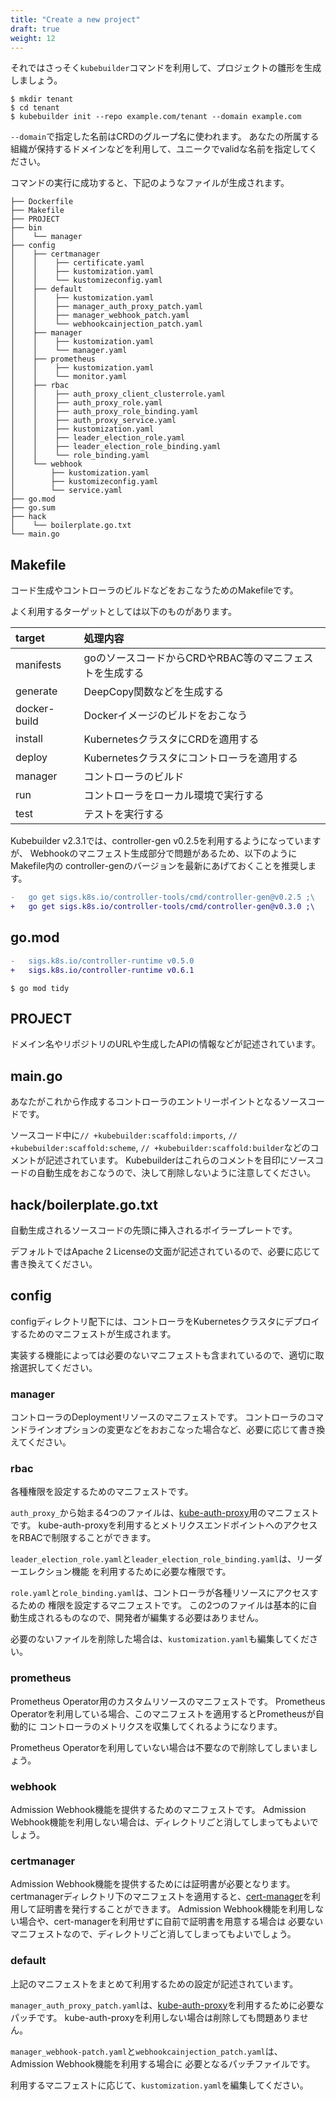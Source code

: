 ```yaml
---
title: "Create a new project"
draft: true
weight: 12
---
```


それではさっそく`kubebuilder`コマンドを利用して、プロジェクトの雛形を生成しましょう。

```console
$ mkdir tenant
$ cd tenant
$ kubebuilder init --repo example.com/tenant --domain example.com
```

`--domain`で指定した名前はCRDのグループ名に使われます。
あなたの所属する組織が保持するドメインなどを利用して、ユニークでvalidな名前を指定してください。

コマンドの実行に成功すると、下記のようなファイルが生成されます。

```
├── Dockerfile
├── Makefile
├── PROJECT
├── bin
│    └── manager
├── config
│    ├── certmanager
│    │    ├── certificate.yaml
│    │    ├── kustomization.yaml
│    │    └── kustomizeconfig.yaml
│    ├── default
│    │    ├── kustomization.yaml
│    │    ├── manager_auth_proxy_patch.yaml
│    │    ├── manager_webhook_patch.yaml
│    │    └── webhookcainjection_patch.yaml
│    ├── manager
│    │    ├── kustomization.yaml
│    │    └── manager.yaml
│    ├── prometheus
│    │    ├── kustomization.yaml
│    │    └── monitor.yaml
│    ├── rbac
│    │    ├── auth_proxy_client_clusterrole.yaml
│    │    ├── auth_proxy_role.yaml
│    │    ├── auth_proxy_role_binding.yaml
│    │    ├── auth_proxy_service.yaml
│    │    ├── kustomization.yaml
│    │    ├── leader_election_role.yaml
│    │    ├── leader_election_role_binding.yaml
│    │    └── role_binding.yaml
│    └── webhook
│        ├── kustomization.yaml
│        ├── kustomizeconfig.yaml
│        └── service.yaml
├── go.mod
├── go.sum
├── hack
│    └── boilerplate.go.txt
└── main.go
```

## Makefile

コード生成やコントローラのビルドなどをおこなうためのMakefileです。

よく利用するターゲットとしては以下のものがあります。

| target       | 処理内容                                            |
|:-------------|:---------------------------------------------------|
| manifests    | goのソースコードからCRDやRBAC等のマニフェストを生成する |
| generate     | DeepCopy関数などを生成する                           |
| docker-build | Dockerイメージのビルドをおこなう                      |
| install      | KubernetesクラスタにCRDを適用する                    |
| deploy       | Kubernetesクラスタにコントローラを適用する            |
| manager      | コントローラのビルド                                 |
| run          | コントローラをローカル環境で実行する                   |
| test         | テストを実行する                                     |

Kubebuilder v2.3.1では、controller-gen v0.2.5を利用するようになっていますが、
Webhookのマニフェスト生成部分で問題があるため、以下のようにMakefile内の
controller-genのバージョンを最新にあげておくことを推奨します。

```diff
-	go get sigs.k8s.io/controller-tools/cmd/controller-gen@v0.2.5 ;\
+	go get sigs.k8s.io/controller-tools/cmd/controller-gen@v0.3.0 ;\
```

## go.mod

```diff
-	sigs.k8s.io/controller-runtime v0.5.0
+	sigs.k8s.io/controller-runtime v0.6.1
```

```console
$ go mod tidy
```

## PROJECT

ドメイン名やリポジトリのURLや生成したAPIの情報などが記述されています。

## main.go

あなたがこれから作成するコントローラのエントリーポイントとなるソースコードです。

ソースコード中に`// +kubebuilder:scaffold:imports`, `// +kubebuilder:scaffold:scheme`, `// +kubebuilder:scaffold:builder`などのコメントが記述されています。
Kubebuilderはこれらのコメントを目印にソースコードの自動生成をおこなうので、決して削除しないように注意してください。

## hack/boilerplate.go.txt

自動生成されるソースコードの先頭に挿入されるボイラープレートです。

デフォルトではApache 2 Licenseの文面が記述されているので、必要に応じて書き換えてください。

## config

configディレクトリ配下には、コントローラをKubernetesクラスタにデプロイするためのマニフェストが生成されます。

実装する機能によっては必要のないマニフェストも含まれているので、適切に取捨選択してください。

### manager

コントローラのDeploymentリソースのマニフェストです。
コントローラのコマンドラインオプションの変更などをおおこなった場合など、必要に応じて書き換えてください。

### rbac

各種権限を設定するためのマニフェストです。

`auth_proxy_`から始まる4つのファイルは、[kube-auth-proxy][]用のマニフェストです。
kube-auth-proxyを利用するとメトリクスエンドポイントへのアクセスをRBACで制限することができます。

`leader_election_role.yaml`と`leader_election_role_binding.yaml`は、リーダーエレクション機能
を利用するために必要な権限です。

`role.yaml`と`role_binding.yaml`は、コントローラが各種リソースにアクセスするための
権限を設定するマニフェストです。
この2つのファイルは基本的に自動生成されるものなので、開発者が編集する必要はありません。

必要のないファイルを削除した場合は、`kustomization.yaml`も編集してください。

### prometheus

Prometheus Operator用のカスタムリソースのマニフェストです。
Prometheus Operatorを利用している場合、このマニフェストを適用するとPrometheusが自動的に
コントローラのメトリクスを収集してくれるようになります。

Prometheus Operatorを利用していない場合は不要なので削除してしまいましょう。

### webhook

Admission Webhook機能を提供するためのマニフェストです。
Admission Webhook機能を利用しない場合は、ディレクトリごと消してしまってもよいでしょう。

### certmanager

Admission Webhook機能を提供するためには証明書が必要となります。
certmanagerディレクトリ下のマニフェストを適用すると、[cert-manager][]を利用して証明書を発行することができます。
Admission Webhook機能を利用しない場合や、cert-managerを利用せずに自前で証明書を用意する場合は
必要ないマニフェストなので、ディレクトリごと消してしまってもよいでしょう。

### default

上記のマニフェストをまとめて利用するための設定が記述されています。

`manager_auth_proxy_patch.yaml`は、[kube-auth-proxy][]を利用するために必要なパッチです。
kube-auth-proxyを利用しない場合は削除しても問題ありません。

`manager_webhook-patch.yaml`と`webhookcainjection_patch.yaml`は、Admission Webhook機能を利用する場合に
必要となるパッチファイルです。

利用するマニフェストに応じて、`kustomization.yaml`を編集してください。

[cert-manager]: https://github.com/jetstack/cert-manager
[kube-auth-proxy]: https://github.com/brancz/kube-rbac-proxy
